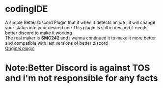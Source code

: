 # codingIDE
A simple Better Discord Plugin that it when it detects an ide , it will change your status into your desired one
This plugin is still in dev and it needs better discord to make it working<br>
The real maker is <b>SMC242 </b>and i wanna continued it to make it more better and compatible with last versions of better discord<br>
<a href='https://github.com/SMC242/CodingDND'>Original plugin</a>
<h1><b>Note:</b>Better Discord is against TOS and i'm not responsible for any facts</h1>
